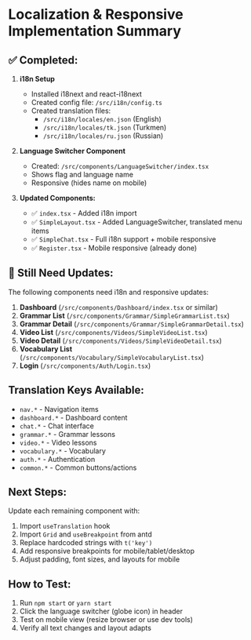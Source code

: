 # Localization & Responsive Implementation Summary

## ✅ Completed:
1. **i18n Setup**
   - Installed i18next and react-i18next
   - Created config file: `/src/i18n/config.ts`
   - Created translation files:
     - `/src/i18n/locales/en.json` (English)
     - `/src/i18n/locales/tk.json` (Turkmen)
     - `/src/i18n/locales/ru.json` (Russian)

2. **Language Switcher Component**
   - Created: `/src/components/LanguageSwitcher/index.tsx`
   - Shows flag and language name
   - Responsive (hides name on mobile)

3. **Updated Components:**
   - ✅ `index.tsx` - Added i18n import
   - ✅ `SimpleLayout.tsx` - Added LanguageSwitcher, translated menu items
   - ✅ `SimpleChat.tsx` - Full i18n support + mobile responsive
   - ✅ `Register.tsx` - Mobile responsive (already done)

## 🔄 Still Need Updates:
The following components need i18n and responsive updates:

1. **Dashboard** (`/src/components/Dashboard/index.tsx` or similar)
2. **Grammar List** (`/src/components/Grammar/SimpleGrammarList.tsx`)
3. **Grammar Detail** (`/src/components/Grammar/SimpleGrammarDetail.tsx`)
4. **Video List** (`/src/components/Videos/SimpleVideoList.tsx`)
5. **Video Detail** (`/src/components/Videos/SimpleVideoDetail.tsx`)
6. **Vocabulary List** (`/src/components/Vocabulary/SimpleVocabularyList.tsx`)
7. **Login** (`/src/components/Auth/Login.tsx`)

## Translation Keys Available:
- `nav.*` - Navigation items
- `dashboard.*` - Dashboard content
- `chat.*` - Chat interface
- `grammar.*` - Grammar lessons
- `video.*` - Video lessons
- `vocabulary.*` - Vocabulary
- `auth.*` - Authentication
- `common.*` - Common buttons/actions

## Next Steps:
Update each remaining component with:
1. Import `useTranslation` hook
2. Import `Grid` and `useBreakpoint` from antd
3. Replace hardcoded strings with `t('key')`
4. Add responsive breakpoints for mobile/tablet/desktop
5. Adjust padding, font sizes, and layouts for mobile

## How to Test:
1. Run `npm start` or `yarn start`
2. Click the language switcher (globe icon) in header
3. Test on mobile view (resize browser or use dev tools)
4. Verify all text changes and layout adapts
